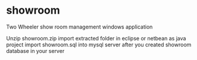 # showroom
Two Wheeler show room management windows application

Unzip showroom.zip
import extracted folder in eclipse or netbean as java project
import showroom.sql into mysql server after you created showroom database in your server
